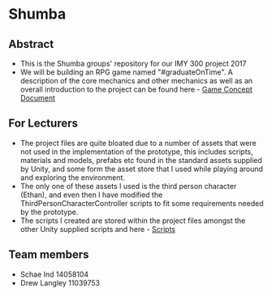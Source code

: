 # Shumba

## Abstract
  - This is the Shumba groups' repository for our IMY 300 project 2017
  - We will be building an RPG game named "#graduateOnTime".
  A description of the core mechanics and other mechanics as well as an overall introduction to the project can be found here - [Game Concept Document](./Documentation/GameConceptDocument-Shumba.pdf)

## For Lecturers
- The project files are quite bloated due to a number of assets that were not used in the implementation of the prototype, this includes scripts, materials and models, prefabs etc found in the standard assets supplied by Unity, and some form the asset store that I used while playing around and exploring the environment.
- The only one of these assets I used is the third person character (Ethan), and even then I have modified the ThirdPersonCharacterController scripts to fit some requirements needed by the prototype.
- The scripts I created are stored within the project files amongst the other Unity supplied scripts and here - [Scripts](./Scripts)

## Team members
  - Schae Ind 14058104 
  - Drew Langley 11039753
